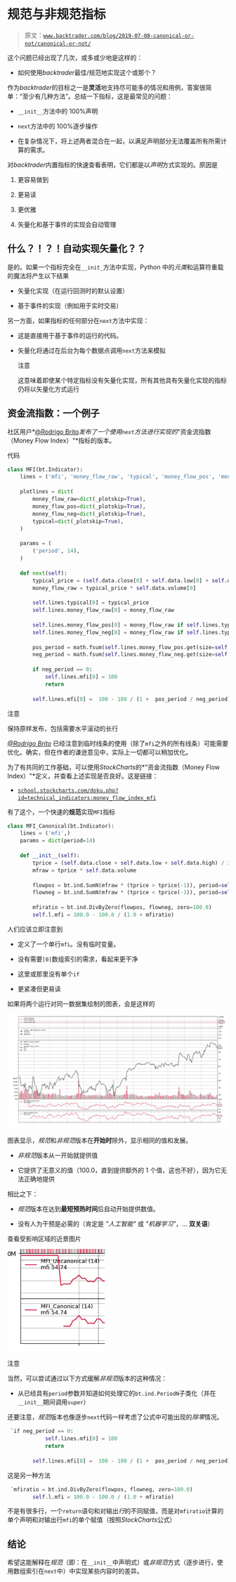 # 规范与非规范指标

> 原文：[`www.backtrader.com/blog/2019-07-08-canonical-or-not/canonical-or-not/`](https://www.backtrader.com/blog/2019-07-08-canonical-or-not/canonical-or-not/)

这个问题已经出现了几次，或多或少地是这样的：

+   如何使用*backtrader*最佳/规范地实现这个或那个？

作为*backtrader*的目标之一是**灵活**地支持尽可能多的情况和用例，答案很简单：“至少有几种方法”。总结一下指标，这是最常见的问题：

+   `__init__`方法中的 100%声明

+   `next`方法中的 100%逐步操作

+   在复杂情况下，将上述两者混合在一起，以满足声明部分无法覆盖所有所需计算的需求。

对*backtrader*内置指标的快速查看表明，它们都是以*声明*方式实现的。原因是

1.  更容易做到

1.  更易读

1.  更优雅

1.  矢量化和基于事件的实现会自动管理

## 什么？！？！自动实现矢量化？？

是的。如果一个指标完全在`__init_`方法中实现，Python 中的*元类*和运算符重载的魔法将产生以下结果

+   矢量化实现（在运行回测时的默认设置）

+   基于事件的实现（例如用于实时交易）

另一方面，如果指标的任何部分在`next`方法中实现：

+   这是直接用于基于事件的运行的代码。

+   矢量化将通过在后台为每个数据点调用`next`方法来模拟

    注意

    这意味着即使某个特定指标没有矢量化实现，所有其他具有矢量化实现的指标仍将以矢量化方式运行

## 资金流指数：一个例子

社区用户*[@Rodrigo Brito](https://community.backtrader.com/user/rodrigo-brito)*发布了一个使用`next`方法进行实现的*"资金流指数（Money Flow Index）"*指标的版本。

代码

```py
class MFI(bt.Indicator):
    lines = ('mfi', 'money_flow_raw', 'typical', 'money_flow_pos', 'money_flow_neg')

    plotlines = dict(
        money_flow_raw=dict(_plotskip=True),
        money_flow_pos=dict(_plotskip=True),
        money_flow_neg=dict(_plotskip=True),
        typical=dict(_plotskip=True),
    )

    params = (
        ('period', 14),
    )

    def next(self):
        typical_price = (self.data.close[0] + self.data.low[0] + self.data.high[0]) / 3
        money_flow_raw = typical_price * self.data.volume[0]

        self.lines.typical[0] = typical_price
        self.lines.money_flow_raw[0] = money_flow_raw

        self.lines.money_flow_pos[0] = money_flow_raw if self.lines.typical[0] >= self.lines.typical[-1] else 0
        self.lines.money_flow_neg[0] = money_flow_raw if self.lines.typical[0] <= self.lines.typical[-1] else 0

        pos_period = math.fsum(self.lines.money_flow_pos.get(size=self.p.period))
        neg_period = math.fsum(self.lines.money_flow_neg.get(size=self.p.period))

        if neg_period == 0:
            self.lines.mfi[0] = 100
            return

        self.lines.mfi[0] =  100 - 100 / (1 +  pos_period / neg_period)
```

注意

保持原样发布，包括需要水平滚动的长行

*[@Rodrigo Brito](https://community.backtrader.com/user/rodrigo-brito)* 已经注意到临时线条的使用（除了`mfi`之外的所有线条）可能需要优化。确实，但在作者的谦逊意见中，实际上一切都可以稍加优化。

为了有共同的工作基础，可以使用*StockCharts*的*"资金流指数（Money Flow Index）"*定义，并查看上述实现是否良好。这是链接：

+   [`school.stockcharts.com/doku.php?id=technical_indicators:money_flow_index_mfi`](https://school.stockcharts.com/doku.php?id=technical_indicators:money_flow_index_mfi)

有了这个，一个快速的**规范**实现`MFI`指标

```py
class MFI_Canonical(bt.Indicator):
    lines = ('mfi',)
    params = dict(period=14)

    def __init__(self):
        tprice = (self.data.close + self.data.low + self.data.high) / 3.0
        mfraw = tprice * self.data.volume

        flowpos = bt.ind.SumN(mfraw * (tprice > tprice(-1)), period=self.p.period)
        flowneg = bt.ind.SumN(mfraw * (tprice < tprice(-1)), period=self.p.period)

        mfiratio = bt.ind.DivByZero(flowpos, flowneg, zero=100.0)
        self.l.mfi = 100.0 - 100.0 / (1.0 + mfiratio)
```

人们应该立即注意到

+   定义了一个单行`mfi`。没有临时变量。

+   没有需要`[0]`数组索引的需求，看起来更干净

+   这里或那里没有单个`if`

+   更紧凑但更易读

如果将两个运行对同一数据集绘制的图表，会是这样的

![MFI](img/f52a94b44874329c0bab85e2f90ecb25.png)

图表显示，*规范*和*非规范*版本在**开始时**除外，显示相同的值和发展。

+   *非规范*版本从一开始就提供值

+   它提供了无意义的值（100.0，直到提供额外的 1 个值，这也不好），因为它无法正确地提供

相比之下：

+   *规范*版本在达到**最短预热时间**后自动开始提供数值。

+   没有人为干预是必需的（肯定是 *"人工智能"* 或 *"机器学习"*，... **双关语**）

查看受影响区域的近景图片

![MFI 开始近景](img/2a9b9c7c6d51e9242307b3c3ed24b046.png)

注意

当然，可以尝试通过以下方式缓解*非规范*版本的这种情况：

+   从已经具有`period`参数并知道如何处理它的`bt.ind.PeriodN`子类化（并在`__init__`期间调用`super`）

还要注意，*规范*版本也像逐步`next`代码一样考虑了公式中可能出现的*除零*情况。

```py
 `if neg_period == 0:
            self.lines.mfi[0] = 100
            return

        self.lines.mfi[0] =  100 - 100 / (1 +  pos_period / neg_period)
```

这是另一种方法

```py
 `mfiratio = bt.ind.DivByZero(flowpos, flowneg, zero=100.0)
        self.l.mfi = 100.0 - 100.0 / (1.0 + mfiratio)
```

不是有很多行，一个`return`语句和对输出*行*的不同赋值，而是对`mfiratio`计算的单个声明和对输出行`mfi`的单个赋值（按照*StockCharts*公式）

## 结论

希望这能解释在*规范*（即：在`__init__`中声明式）或*非规范*方式（逐步进行，使用数组索引在`next`中）中实现某些内容时的差异。
